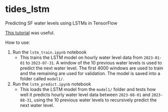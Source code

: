 # tides_lstm
Predicting SF water levels using LSTMs in TensorFlow

[This tutorial](https://www.youtube.com/watch?v=c0k-YLQGKjY) was useful.

How to use:
1. Run the `lstm_train.ipynb` notebook  
    * This trains the LSTM model on hourly water level data from `2023-01-01` to `2023-07-31`. A window of the 10 previous water levels is used to predict the next water level. The first 4000 windows are used to train and the remaining are used for validation. The model is saved into a folder called `model1/`.
2. Run the `lstm_predict.ipynb` notebook
    * This loads the LSTM model from the `model1/` folder and tests how well it predicts hourly water level data between `2023-08-01` and `2023-08-31`, using the 10 previous water levels to recursively predict the next water level.  
